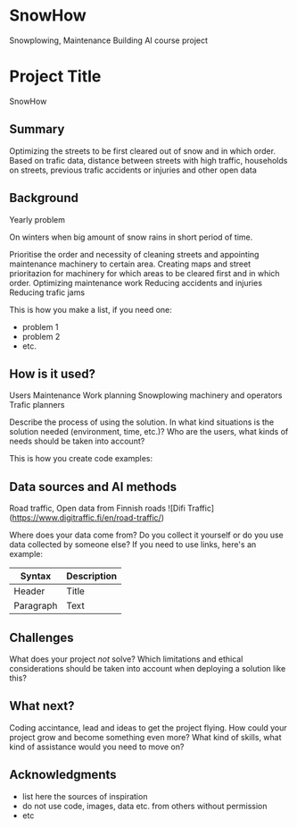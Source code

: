 # SnowHow
Snowplowing, Maintenance
Building AI course project

# Project Title

SnowHow

## Summary
Optimizing the streets to be first cleared out of snow and in which order.
Based on trafic data, distance between streets with high traffic, households on streets, previous trafic accidents or injuries and other open data
## Background
Yearly problem

On winters when big amount of snow rains in short period of time.

Prioritise the order and necessity of cleaning streets and appointing maintenance machinery to certain area.
Creating maps and street prioritazion for machinery for which areas to be cleared first and in which order.
Optimizing maintenance work
Reducing accidents and injuries
Reducing trafic jams

This is how you make a list, if you need one:
* problem 1
* problem 2
* etc.


## How is it used?

Users 
Maintenance Work planning 
Snowplowing machinery and operators
Trafic planners


Describe the process of using the solution. In what kind situations is the solution needed (environment, time, etc.)? Who are the users, what kinds of needs should be taken into account?

This is how you create code examples:


## Data sources and AI methods
Road traffic, Open data from Finnish roads
![Difi Traffic] (https://www.digitraffic.fi/en/road-traffic/)

Where does your data come from? Do you collect it yourself or do you use data collected by someone else?
If you need to use links, here's an example:

| Syntax      | Description |
| ----------- | ----------- |
| Header      | Title       |
| Paragraph   | Text        |

## Challenges

What does your project _not_ solve? Which limitations and ethical considerations should be taken into account when deploying a solution like this?

## What next?

Coding accintance, lead and ideas to get the project flying.
How could your project grow and become something even more? What kind of skills, what kind of assistance would you need to move on? 


## Acknowledgments

* list here the sources of inspiration 
* do not use code, images, data etc. from others without permission
* etc
